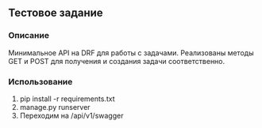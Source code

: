## Тестовое задание

### Описание

Минимальное API на DRF для работы с задачами. Реализованы методы GET и POST для получения и создания задачи соответственно.

### Использование

1. pip install -r requirements.txt
2. manage.py runserver
3. Переходим на /api/v1/swagger

